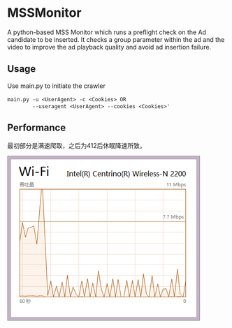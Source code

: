 MSSMonitor
==========
A python-based MSS Monitor which runs a preflight check on the Ad candidate to be inserted. It checks a group parameter within the ad and the video to improve the ad playback quality and avoid ad insertion failure.


Usage
-----
Use main.py to initiate the crawler

    main.py -u <UserAgent> -c <Cookies> OR
            --useragent <UserAgent> --cookies <Cookies>'

Performance
-----------
最初部分是满速爬取，之后为412后休眠降速所致。

![performance](https://github.com/logicmd/MSSMonitor/blob/master/%E5%90%9E%E5%90%90%E6%80%A7%E8%83%BD.png?raw=true)
